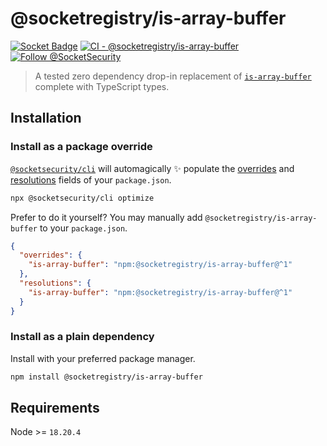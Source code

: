 # @socketregistry/is-array-buffer

[![Socket Badge](https://socket.dev/api/badge/npm/package/@socketregistry/is-array-buffer)](https://socket.dev/npm/package/@socketregistry/is-array-buffer)
[![CI - @socketregistry/is-array-buffer](https://github.com/SocketDev/socket-registry-js/actions/workflows/test.yml/badge.svg)](https://github.com/SocketDev/socket-registry-js/actions/workflows/test.yml)
[![Follow @SocketSecurity](https://img.shields.io/twitter/follow/SocketSecurity?style=social)](https://twitter.com/SocketSecurity)

> A tested zero dependency drop-in replacement of
> [`is-array-buffer`](https://www.npmjs.com/package/is-array-buffer) complete
> with TypeScript types.

## Installation

### Install as a package override

[`@socketsecurity/cli`](https://www.npmjs.com/package/@socketsecurity/cli) will
automagically :sparkles: populate the
[overrides](https://docs.npmjs.com/cli/v9/configuring-npm/package-json#overrides)
and [resolutions](https://yarnpkg.com/configuration/manifest#resolutions) fields
of your `package.json`.

```sh
npx @socketsecurity/cli optimize
```

Prefer to do it yourself? You may manually add `@socketregistry/is-array-buffer`
to your `package.json`.

```json
{
  "overrides": {
    "is-array-buffer": "npm:@socketregistry/is-array-buffer@^1"
  },
  "resolutions": {
    "is-array-buffer": "npm:@socketregistry/is-array-buffer@^1"
  }
}
```

### Install as a plain dependency

Install with your preferred package manager.

```sh
npm install @socketregistry/is-array-buffer
```

## Requirements

Node >= `18.20.4`
